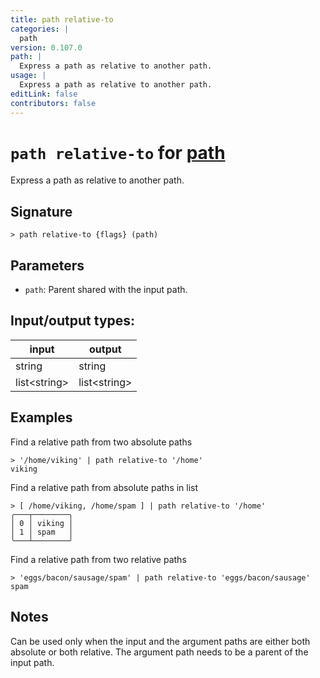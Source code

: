 ```yaml
---
title: path relative-to
categories: |
  path
version: 0.107.0
path: |
  Express a path as relative to another path.
usage: |
  Express a path as relative to another path.
editLink: false
contributors: false
---
```

<!-- This file is automatically generated. Please edit the command in https://github.com/nushell/nushell instead. -->

# `path relative-to` for [path](/commands/categories/path.md)

<div class='command-title'>Express a path as relative to another path.</div>

## Signature

```> path relative-to {flags} (path)```

## Parameters

 -  `path`: Parent shared with the input path.


## Input/output types:

| input        | output       |
| ------------ | ------------ |
| string       | string       |
| list&lt;string&gt; | list&lt;string&gt; |
## Examples

Find a relative path from two absolute paths
```nu
> '/home/viking' | path relative-to '/home'
viking
```

Find a relative path from absolute paths in list
```nu
> [ /home/viking, /home/spam ] | path relative-to '/home'
╭───┬────────╮
│ 0 │ viking │
│ 1 │ spam   │
╰───┴────────╯

```

Find a relative path from two relative paths
```nu
> 'eggs/bacon/sausage/spam' | path relative-to 'eggs/bacon/sausage'
spam
```

## Notes
Can be used only when the input and the argument paths are either both
absolute or both relative. The argument path needs to be a parent of the input
path.
